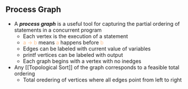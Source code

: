 ## Process Graph
- A ***process graph*** is a useful tool for capturing the partial ordering of statements in a concurrent program
	- Each vertex is the execution of a statement
	- <font color="#fac08f">a $\rightarrow$ b</font> means <font color="#fac08f">a</font> happens before <font color="#fac08f">b</font>
	- Edges can be labeled with current value of variables
	- $\text{printf}$ vertices can be labeled with output
	- Each graph begins with a vertex with no inedges
- Any [[Topological Sort]] of the graph corresponds to a feasible total ordering
	- Total oredering of vertices where all edges point from left to right